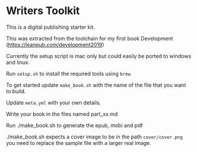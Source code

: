 # Writers Toolkit

This is a digital publishing starter kit.

This was extracted from the toolchain for my first book Development (https://leanpub.com/development2019)

Currently the setup script is mac only but could easily be ported to windows and linux.

Run `setup.sh` to install the required tools using `brew`

To get started update `make_book.sh` with the name of the file that you want to build.

Update `meta.yml` with your own details.

Write your book in the files named part_xx.md

Run ./make_book.sh to generate the epub, mobi and pdf

./make_book.sh expects a cover image to be in the path `cover/cover.png` you need to replace the sample file with a larger real image.

